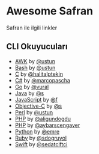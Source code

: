 Awesome Safran
==============

Safran ile ilgili linkler

## CLI Okuyucuları
  
  - [AWK](http://github.com/ustun/safran-perl) by [@ustun](http://github.com/ustun)
  - [Bash](http://github.com/ustun/safran-perl) by [@ustun](http://github.com/ustun)
  - [C](https://github.com/halitalptekin/safran-cli) by [@halitalptekin](https://github.com/halitalptekin/safran-cli)
  - [C#](https://github.com/marcopascha/Safran) by [@marcopascha](https://github.com/marcopascha)
  - [Go](http://github.com/vural/safran) by [@vural](http://github.com/vural)
  - [Java](https://github.com/s/SafranJavaCLI) by [@s](https://github.com/s)
  - [JavaScript](http://github.com/f/safran-cli) by [@f](http://github.com/f)
  - [Objective-C](https://github.com/s/SafranObjcCLI) by [@s](https://github.com/s)
  - [Perl](http://github.com/ustun/safran-perl) by [@ustun](http://github.com/ustun)
  - [PHP](http://github.com/aligundogdu/safranCli) by [@aligundogdu](http://github.com/aligundogdu)
  - [PHP](http://github.com/aybarscengaver/safran) by [@aybarscengaver](http://github.com/aybarscengaver)
  - [Python](http://github.com/emre/safran) by [@emre](http://github.com/emre)
  - [Ruby](http://github.com/sdogruyol/safran) by [@sdogruyol](http://github.com/sdogruyol)
  - [Swift](https://github.com/sedatciftci/Safran-CLI) by [@sedatciftci](https://github.com/sedatciftci)
  
